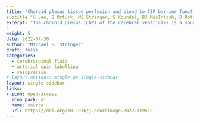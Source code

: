 ```yaml
---
title: "Choroid plexus tissue perfusion and blood to CSF barrier function in rats measured with continuous arterial spin labeling"
subtitle:"H Lee, B Ozturk, MS Stringer, S Koundal, BJ MacIntosh, D Rothman and H Benveniste"
excerpt: "The choroid plexus (ChP) of the cerebral ventricles is a source of cerebrospinal fluid (CSF) production and also plays a key role in immune surveillance at the level of blood-to-CSF-barrier (BCSFB). In this study, we quantify ChP blood perfusion and BCSFB mediated water exchange from arterial blood into ventricular CSF using non-invasive continuous arterial spin labelling magnetic resonance imaging (CASL-MRI).
"
weight: 5
date: 2022-07-30
author: "Michael S. Stringer"
draft: false
categories:
  - cerebrospinal fluid
  - arterial spin labelling
  - vasopressin
# layout options: single or single-sidebar
layout: single-sidebar
links:
- icon: open-access
  icon_pack: ai
  name: source
  url: https://doi.org/10.1016/j.neuroimage.2022.119512
---
```

